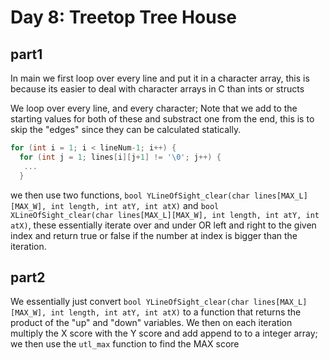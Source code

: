 # Day 8: Treetop Tree House

## part1

In main we first loop over every line and put it in a character array, this is because its easier to deal with character arrays in C than ints or structs

We loop over every line, and every character; Note that we add to the starting values for both of these and substract one from the end, this is to skip the "edges" since they can be calculated statically.

```C
for (int i = 1; i < lineNum-1; i++) {
  for (int j = 1; lines[i][j+1] != '\0'; j++) {
   ...
  }
```

we then use two functions, `bool YLineOfSight_clear(char lines[MAX_L][MAX_W], int length, int atY, int atX)` and `bool XLineOfSight_clear(char lines[MAX_L][MAX_W], int length, int atY, int atX)`, these essentially iterate over and under OR left and right to the given index and return true or false if the number at index is bigger than the iteration.

## part2

We essentially just convert `bool YLineOfSight_clear(char lines[MAX_L][MAX_W], int length, int atY, int atX)` to a function that returns the product of the "up" and "down" variables. We then on each iteration multiply the X score with the Y score and add append to to a integer array; we then use the `utl_max` function to find the MAX score
